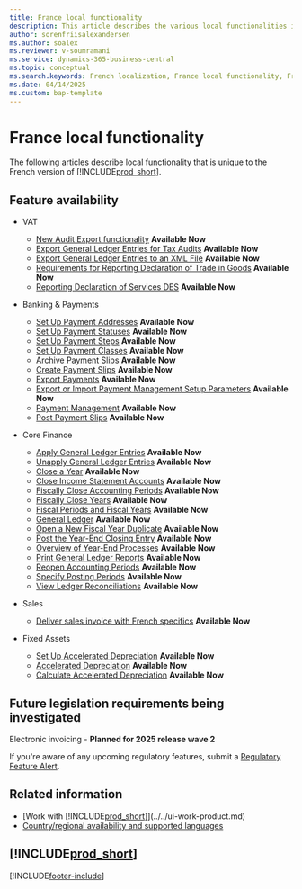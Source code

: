 ```yaml
---
title: France local functionality
description: This article describes the various local functionalities in the French version of Business Central.
author: sorenfriisalexandersen
ms.author: soalex
ms.reviewer: v-soumramani
ms.service: dynamics-365-business-central
ms.topic: conceptual
ms.search.keywords: French localization, France local functionality, French version
ms.date: 04/14/2025
ms.custom: bap-template
---
```


# France local functionality

The following articles describe local functionality that is unique to the French version of [!INCLUDE[prod_short](../../includes/prod_short.md)].  

## Feature availability

- VAT
  - [New Audit Export functionality](export-french-audit-file.md) **Available Now**
  - [Export General Ledger Entries for Tax Audits](how-to-export-general-ledger-entries-for-tax-audits.md) **Available Now**
  - [Export General Ledger Entries to an XML File](how-to-export-general-ledger-entries-to-an-xml-file.md) **Available Now**
  - [Requirements for Reporting Declaration of Trade in Goods](requirements-for-reporting-declaration-of-trade-in-goods.md) **Available Now**
  - [Reporting Declaration of Services DES](../../finance-how-setup-use-service-declaration.md) **Available Now**

- Banking & Payments
  - [Set Up Payment Addresses](how-to-set-up-payment-addresses.md) **Available Now**
  - [Set Up Payment Statuses](/dynamics365/business-central/LocalFunctionality/France/how-to-set-up-payment-classes#to-set-up-payment-statuses-for-a-payment-class) **Available Now**
  - [Set Up Payment Steps](/dynamics365/business-central/LocalFunctionality/France/how-to-set-up-payment-classes#to-set-up-payment-steps-for-a-payment-class) **Available Now**
  - [Set Up Payment Classes](how-to-set-up-payment-classes.md#to-set-up-a-payment-class) **Available Now**
  - [Archive Payment Slips](how-to-archive-payment-slips.md) **Available Now**
  - [Create Payment Slips](how-to-create-payment-slips.md) **Available Now**
  - [Export Payments](how-to-export-payments.md) **Available Now**
  - [Export or Import Payment Management Setup Parameters](how-to-export-or-import-payment-management-setup-parameters.md) **Available Now**
  - [Payment Management](payment-management.md) **Available Now**
  - [Post Payment Slips](how-to-post-payment-slips.md) **Available Now**

- Core Finance
  - [Apply General Ledger Entries](how-to-apply-general-ledger-entries.md) **Available Now**
  - [Unapply General Ledger Entries](how-to-unapply-general-ledger-entries.md) **Available Now**
  - [Close a Year](how-to-close-years.md) **Available Now**
  - [Close Income Statement Accounts](how-to-close-income-statement-accounts.md) **Available Now**
  - [Fiscally Close Accounting Periods](how-to-fiscally-close-accounting-periods.md) **Available Now**
  - [Fiscally Close Years](how-to-fiscally-close-years.md) **Available Now**
  - [Fiscal Periods and Fiscal Years](fiscal-periods-and-fiscal-years.md) **Available Now**
  - [General Ledger](general-ledger.md) **Available Now**
  - [Open a New Fiscal Year Duplicate](how-to-open-a-new-fiscal-year-duplicate.md) **Available Now**
  - [Post the Year-End Closing Entry](how-to-post-the-year-end-closing-entry.md) **Available Now**
  - [Overview of Year-End Processes](year-end-processes-overview.md) **Available Now**
  - [Print General Ledger Reports](how-to-print-general-ledger-reports.md) **Available Now**
  - [Reopen Accounting Periods](how-to-reopen-accounting-periods.md) **Available Now**
  - [Specify Posting Periods](how-to-specify-posting-periods.md) **Available Now**
  - [View Ledger Reconciliations](how-to-view-ledger-reconciliations.md) **Available Now**

- Sales
  - [Deliver sales invoice with French specifics](finance-sales-invoice-specifics.md) **Available Now**

- Fixed Assets
  - [Set Up Accelerated Depreciation](how-to-set-up-accelerated-depreciation.md) **Available Now**
  - [Accelerated Depreciation](accelerated-depreciation.md) **Available Now**
  - [Calculate Accelerated Depreciation](how-to-calculate-accelerated-depreciation.md) **Available Now**

## Future legislation requirements being investigated

Electronic invoicing - **Planned for 2025 release wave 2**

If you're aware of any upcoming regulatory features, submit a [Regulatory Feature Alert](https://forms.office.com/pages/responsepage.aspx?id=v4j5cvGGr0GRqy180BHbRwkeauYiJKZOpJ0CtKuVmJlURURaMlQ4Rk05UFY4NkVEOTA0MUU5WThXSC4u).  

## Related information

- [Work with [!INCLUDE[prod_short](../../includes/prod_short.md)]](../../ui-work-product.md)
- [Country/regional availability and supported languages](/dynamics365/business-central/dev-itpro/compliance/apptest-countries-and-translations)

## [!INCLUDE[prod_short](../../includes/free_trial_md.md)]  

[!INCLUDE[footer-include](../../includes/footer-banner.md)]
